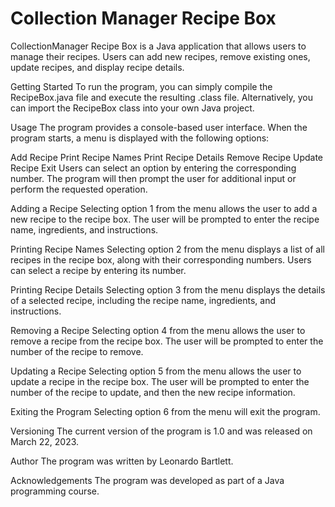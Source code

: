 ﻿# Collection Manager Recipe Box

CollectionManager Recipe Box is a Java application that allows users to manage their recipes. Users can add new recipes, remove existing ones, update recipes, and display recipe details.

Getting Started
To run the program, you can simply compile the RecipeBox.java file and execute the resulting .class file. Alternatively, you can import the RecipeBox class into your own Java project.

Usage
The program provides a console-based user interface. When the program starts, a menu is displayed with the following options:

Add Recipe
Print Recipe Names
Print Recipe Details
Remove Recipe
Update Recipe
Exit
Users can select an option by entering the corresponding number. The program will then prompt the user for additional input or perform the requested operation.

Adding a Recipe
Selecting option 1 from the menu allows the user to add a new recipe to the recipe box. The user will be prompted to enter the recipe name, ingredients, and instructions.

Printing Recipe Names
Selecting option 2 from the menu displays a list of all recipes in the recipe box, along with their corresponding numbers. Users can select a recipe by entering its number.

Printing Recipe Details
Selecting option 3 from the menu displays the details of a selected recipe, including the recipe name, ingredients, and instructions.

Removing a Recipe
Selecting option 4 from the menu allows the user to remove a recipe from the recipe box. The user will be prompted to enter the number of the recipe to remove.

Updating a Recipe
Selecting option 5 from the menu allows the user to update a recipe in the recipe box. The user will be prompted to enter the number of the recipe to update, and then the new recipe information.

Exiting the Program
Selecting option 6 from the menu will exit the program.

Versioning
The current version of the program is 1.0 and was released on March 22, 2023.

Author
The program was written by Leonardo Bartlett.

Acknowledgements
The program was developed as part of a Java programming course.

